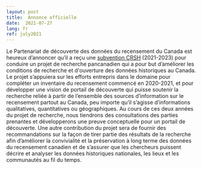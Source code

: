```yaml
---
layout: post
title:  Annonce officielle
date:  2021-07-27
lang: fr
ref: july2021
---
```


Le Partenariat de découverte des données du recensement du Canada est heureux d’annoncer qu’il a reçu une [subvention CRSH](https://www.sshrc-crsh.gc.ca/results-resultats/recipients-recipiendaires/2020/pdg-sdp-fra.aspx) (2021-2023) pour conduire un projet de recherche pancanadien qui a pour but d’améliorer les conditions de recherche et d'ouverture des données historiques au Canada. Le projet s’appuiera sur les efforts entrepris dans le domaine pour compléter un inventaire du recensement commencé en 2020-2021, et pour développer une vision de portail de découverte qui puisse soutenir la recherche reliée à partir de l’ensemble des sources d’information sur le recensement partout au Canada, peu importe qu’il s’agisse d’informations qualitatives, quantitatives ou géographiques. Au cours de ces deux années du projet de recherche, nous tiendrons des consultations des parties prenantes et développerons une preuve conceptuelle pour un portail de découverte. Une autre contribution du projet sera de fournir des recommandations sur la façon de tirer partie des résultats de la recherche afin d’améliorer la convivialité et la préservation à long terme des données du recensement canadien et de s’assurer que les chercheurs puissent décrire et analyser les données historiques nationales, les lieux et les communautés au fil du temps.
